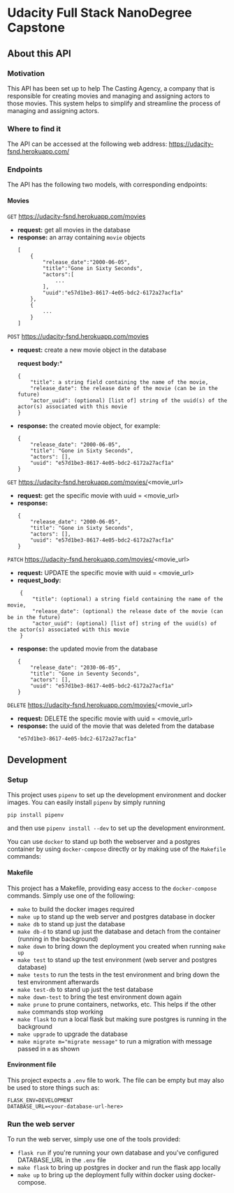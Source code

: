 # Udacity Full Stack NanoDegree Capstone

## About this API
### Motivation
This API has been set up to help The Casting Agency, a company that is responsible for
creating movies and managing and assigning actors to those movies.
This system helps to simplify and streamline the process of managing and assigning actors.

### Where to find it
The API can be accessed at the following web address: https://udacity-fsnd.herokuapp.com/

### Endpoints
The API has the following two models, with corresponding endpoints:
#### Movies

`GET` https://udacity-fsnd.herokuapp.com/movies

- **request:** get all movies in the database
- **response:** an array containing `movie` objects
    ```
    [
        {
            "release_date":"2000-06-05",
            "title":"Gone in Sixty Seconds",
            "actors":[
                ...
            ],
            "uuid":"e57d1be3-8617-4e05-bdc2-6172a27acf1a"
        },
        {
            ...
        }
    ]
    ```

`POST` https://udacity-fsnd.herokuapp.com/movies

- **request:** create a new movie object in the database

  **request body:***
    ```
    {
        "title": a string field containing the name of the movie,
        "release_date": the release date of the movie (can be in the future)
        "actor_uuid": (optional) [list of] string of the uuid(s) of the actor(s) associated with this movie
    }
    ```

- **response:** the created movie object, for example:
    ```
    {
        "release_date": "2000-06-05",
        "title": "Gone in Sixty Seconds",
        "actors": [],
        "uuid": "e57d1be3-8617-4e05-bdc2-6172a27acf1a"
    }
    ```

`GET` https://udacity-fsnd.herokuapp.com/movies/<movie_url>
- **request:** get the specific movie with uuid = <movie_url>
- **response:**
    ```
    {
        "release_date": "2000-06-05",
        "title": "Gone in Sixty Seconds",
        "actors": [],
        "uuid": "e57d1be3-8617-4e05-bdc2-6172a27acf1a"
    }
    ```
`PATCH` https://udacity-fsnd.herokuapp.com/movies/<movie_url>
- **request:** UPDATE the specific movie with uuid = <movie_url>
- **request_body:**
```
    {
        "title": (optional) a string field containing the name of the movie,
        "release_date": (optional) the release date of the movie (can be in the future)
        "actor_uuid": (optional) [list of] string of the uuid(s) of the actor(s) associated with this movie
    }
```
- **response:** the updated movie from the database
    ```
    {
        "release_date": "2030-06-05",
        "title": "Gone in Seventy Seconds",
        "actors": [],
        "uuid": "e57d1be3-8617-4e05-bdc2-6172a27acf1a"
    }
    ```

`DELETE` https://udacity-fsnd.herokuapp.com/movies/<movie_url>
- **request:** DELETE the specific movie with uuid = <movie_url>
- **response:** the uuid of the movie that was deleted from the database
    ```
    "e57d1be3-8617-4e05-bdc2-6172a27acf1a"
    ```

## Development
### Setup
This project uses `pipenv` to set up the development environment and docker images.
You can easily install `pipenv` by simply running
```
pip install pipenv
```
and then use `pipenv install --dev` to set up the development environment.

You can use `docker` to stand up both the webserver and a postgres container by using `docker-compose` directly
or by making use of the `Makefile` commands:

#### Makefile
This project has a Makefile, providing easy access to the `docker-compose` commands.  Simply use one of the following:
- `make` to build the docker images required
- `make up` to stand up the web server and postgres database in docker
- `make db` to stand up just the database
- `make db-d` to stand up just the database and detach from the container (running in the background)
- `make down` to bring down the deployment you created when running `make up`
- `make test` to stand up the test environment (web server and postgres database)
- `make tests` to run the tests in the test environment and bring down the test environment afterwards
- `make test-db` to stand up just the test database
- `make down-test` to bring the test environment down again
- `make prune` to prune containers, networks, etc.  This helps if the other `make` commands stop working
- `make flask` to run a local flask but making sure postgres is running in the background
- `make upgrade` to upgrade the database
- `make migrate m="migrate message"` to run a migration with message passed in `m` as shown

#### Environment file
This project expects a `.env` file to work.  The file can be empty but may also be used to store things such as:
```
FLASK_ENV=DEVELOPMENT
DATABASE_URL=<your-database-url-here>
```

### Run the web server
To run the web server, simply use one of the tools provided:
- `flask run` if you're running your own database and you've configured DATABASE_URL in the `.env` file
- `make flask` to bring up postgres in docker and run the flask app locally
- `make up` to bring up the deployment fully within docker using docker-compose.
